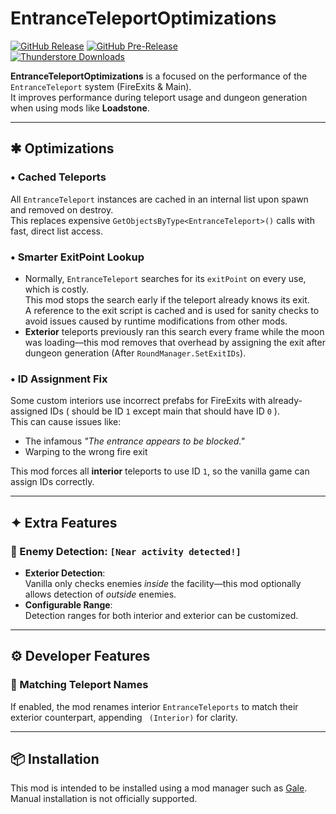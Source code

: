 EntranceTeleportOptimizations
============
[![GitHub Release](https://img.shields.io/github/v/release/mattymatty97/LTC_EntranceTeleportOptimizations?display_name=release&logo=github&logoColor=white)](https://github.com/mattymatty97/LTC_EntranceTeleportOptimizations/releases/latest)
[![GitHub Pre-Release](https://img.shields.io/github/v/release/mattymatty97/LTC_EntranceTeleportOptimizations?include_prereleases&display_name=release&logo=github&logoColor=white&label=preview)](https://github.com/mattymatty97/LTC_EntranceTeleportOptimizations/releases)  
[![Thunderstore Downloads](https://img.shields.io/thunderstore/dt/mattymatty/EntranceTeleportOptimizations?style=flat&logo=thunderstore&logoColor=white&label=thunderstore)](https://thunderstore.io/c/lethal-company/p/mattymatty/EntranceTeleportOptimizations/)

**EntranceTeleportOptimizations** is a focused on the performance of the `EntranceTeleport` system (FireExits & Main).  
It improves performance during teleport usage and dungeon generation when using mods like **Loadstone**.

---

## ✱ Optimizations

### • Cached Teleports
All `EntranceTeleport` instances are cached in an internal list upon spawn and removed on destroy.  
This replaces expensive `GetObjectsByType<EntranceTeleport>()` calls with fast, direct list access.

### • Smarter ExitPoint Lookup
- Normally, `EntranceTeleport` searches for its `exitPoint` on every use, which is costly.  
  This mod stops the search early if the teleport already knows its exit.  
  A reference to the exit script is cached and is used for sanity checks to avoid issues caused by runtime modifications from other mods.
- **Exterior** teleports previously ran this search every frame while the moon was loading—this mod removes that overhead by assigning the exit after dungeon generation (After `RoundManager.SetExitIDs`).

### • ID Assignment Fix
Some custom interiors use incorrect prefabs for FireExits with already-assigned IDs ( should be ID `1` except main that should have ID `0` ).  
This can cause issues like:
- The infamous *"The entrance appears to be blocked."*
- Warping to the wrong fire exit

This mod forces all **interior** teleports to use ID `1`, so the vanilla game can assign IDs correctly.

---

## ✦ Extra Features

### 🔸 Enemy Detection: `[Near activity detected!]`
- **Exterior Detection**:  
  Vanilla only checks enemies *inside* the facility—this mod optionally allows detection of *outside* enemies.
- **Configurable Range**:  
  Detection ranges for both interior and exterior can be customized.

---

## ⚙️ Developer Features

### 🔸 Matching Teleport Names
If enabled, the mod renames interior `EntranceTeleports` to match their exterior counterpart, appending ` (Interior)` for clarity.

---

## 📦 Installation

This mod is intended to be installed using a mod manager such as [Gale](https://thunderstore.io/package/Kesomannen/GaleModManager/).  
Manual installation is not officially supported.
